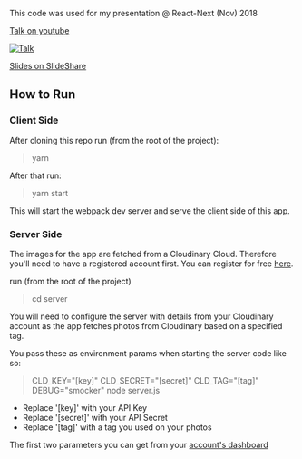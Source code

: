 This code was used for my presentation @ React-Next (Nov) 2018

[Talk on youtube](https://www.youtube.com/watch?v=O6pLZK3R2II)

[![Talk](https://res.cloudinary.com/yoav-cloud/image/upload/q_auto,f_auto/v1542890438/Screen_Shot_2018-11-22_at_14.39.01_o7lowv.png)](https://www.youtube.com/watch?v=O6pLZK3R2II)

[Slides on SlideShare](https://www.slideshare.net/yoavniran/react-responsively-render-responsibly) 


## How to Run

### Client Side

After cloning this repo run (from the root of the project):

> yarn 

After that run:

> yarn start

This will start the webpack dev server and serve the client side of this app.

### Server Side

The images for the app are fetched from a Cloudinary Cloud. Therefore you'll need to have a 
registered account first. You can register for free [here](https://cloudinary.com/users/register/free).

run (from the root of the project) 

> cd server

You will need to configure the server with details from your Cloudinary account as the app fetches
photos from Cloudinary based on a specified tag. 

You pass these as environment params when starting the server code like so: 

> CLD_KEY="[key]" CLD_SECRET="[secret]" CLD_TAG="[tag]" DEBUG="smocker" node server.js


* Replace '[key]' with your API Key
* Replace '[secret]' with your API Secret
* Replace '[tag]' with a tag you used on your photos

The first two parameters you can get from your [account's dashboard](https://cloudinary.com/console) 


